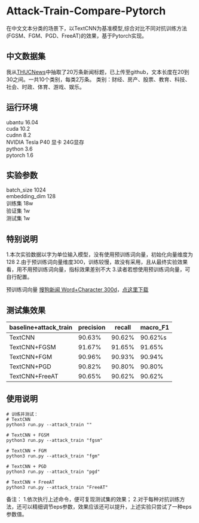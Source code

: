 # Attack-Train-Compare-Pytorch

在中文文本分类的场景下，以TextCNN为基准模型,综合对比不同对抗训练方法(FGSM、FGM、PGD、FreeAT)的效果，基于Pytorch实现。

## 中文数据集
我从[THUCNews](http://thuctc.thunlp.org/)中抽取了20万条新闻标题，已上传至github，文本长度在20到30之间。一共10个类别，每类2万条。
类别：财经、房产、股票、教育、科技、社会、时政、体育、游戏、娱乐。


## 运行环境
ubantu 16.04  
cuda 10.2  
cudnn 8.2  
NVIDIA Tesla P40 显卡 24G显存  
python 3.6  
pytorch 1.6  

## 实验参数
batch_size 1024  
embedding_dim 128  
训练集 18w  
验证集 1w  
测试集 1w  

## 特别说明
1.本次实验数据以字为单位输入模型，没有使用预训练词向量，初始化向量维度为128
2.由于预训练词向量维度300，训练较慢，故没有采用，且从最终实验效果看，用不用预训练词向量，指标效果差别不大
3.读者若想使用预训练词向量，可自行配置。

预训练词向量 [搜狗新闻 Word+Character 300d](https://github.com/Embedding/Chinese-Word-Vectors)，[点这里下载](https://pan.baidu.com/s/14k-9jsspp43ZhMxqPmsWMQ) 


## 测试集效果

baseline+attack_train|precision|recall|macro_F1
--|--|--|--
TextCNN|90.63%|90.62%|90.62%s
TextCNN+FGSM|91.67%|91.65%|91.65%
TextCNN+FGM|90.96%|90.93%|90.94%
TextCNN+PGD|90.82%|90.80%|90.80%
TextCNN+FreeAT|90.65%|90.62%|90.62%

## 使用说明
```
# 训练并测试：
# TextCNN
python3 run.py --attack_train ""

# TextCNN + FGSM
python3 run.py --attack_train "fgsm"

# TextCNN + FGM
python3 run.py --attack_train "fgm"

# TextCNN + PGD
python3 run.py --attack_train "pgd"

# TextCNN + FreeAT
python3 run.py --attack_train "FreeAT"

```

备注：
    1.依次执行上述命令，便可复现测试集的效果；
    2.对于每种对抗训练方法，还可以精细调节eps参数，效果应该还可以提升，上述实验只尝试了一种eps参数值。
